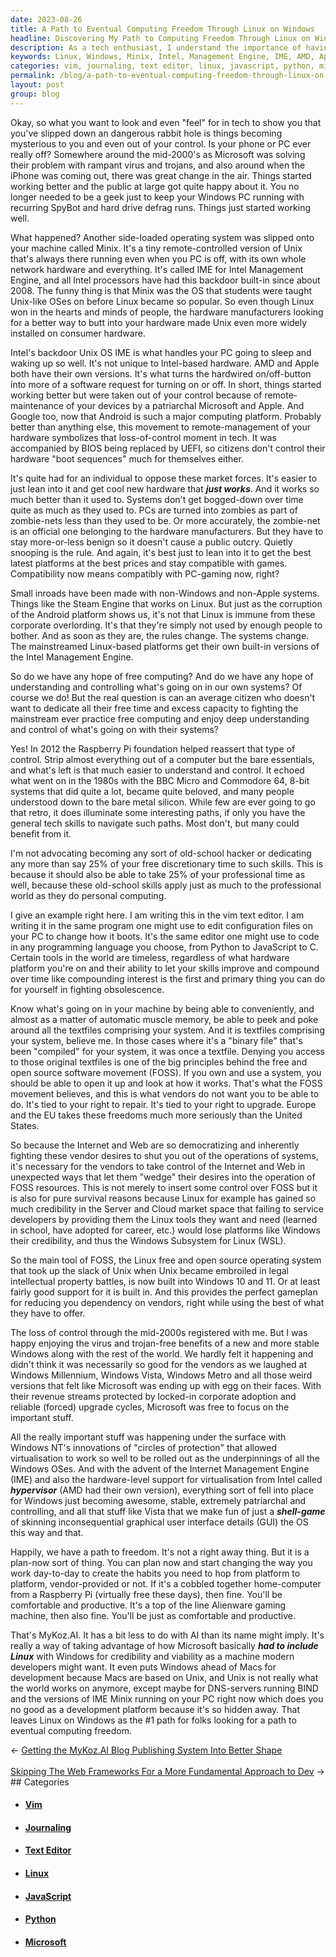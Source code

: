 ```yaml
---
date: 2023-08-26
title: A Path to Eventual Computing Freedom Through Linux on Windows
headline: Discovering My Path to Computing Freedom Through Linux on Windows
description: As a tech enthusiast, I understand the importance of having control over my computing experience. I've seen how the industry has shifted away from user control, but I believe that Linux on Windows can help us reclaim our freedom. With the right tools, we can take advantage of Microsoft's inclusion of Linux to be more productive and regain the control we lost. MyKoz.AI is a great way to start the journey to eventual computing freedom.
keywords: Linux, Windows, Minix, Intel, Management Engine, IME, AMD, Apple, Android, UEFI, BIOS, Steam Engine, Raspberry Pi, BBC Micro, Commodore 64, 8-bit, Vim, Text Editor, Configuration Files, Programming Language, Python, JavaScript, C, Free and Open Source Software, FOSS, Right to Repair, Right to Upgrade, EU, Server, Cloud, Zombie-nets, Market Forces, Hardware Platform, Games, Compiling, Binary Files,
categories: vim, journaling, text editor, linux, javascript, python, microsoft
permalink: /blog/a-path-to-eventual-computing-freedom-through-linux-on-windows/
layout: post
group: blog
---
```



Okay, so what you want to look and even "feel" for in tech to show you that
you've slipped down an dangerous rabbit hole is things becoming mysterious to
you and even out of your control. Is your phone or PC ever really off?
Somewhere around the mid-2000's as Microsoft was solving their problem with
rampant virus and trojans, and also around when the iPhone was coming out,
there was great change in the air. Things started working better and the public
at large got quite happy about it. You no longer needed to be a geek just to
keep your Windows PC running with recurring SpyBot and hard drive defrag runs.
Things just started working well. 

What happened? Another side-loaded operating system was slipped onto your
machine called Minix. It's a tiny remote-controlled version of Unix that's
always there running even when you PC is off, with its own whole network
hardware and everything. It's called IME for Intel Management Engine, and all
Intel processors have had this backdoor built-in since about 2008. The funny
thing is that Minix was the OS that students were taught Unix-like OSes on
before Linux became so popular. So even though Linux won in the hearts and
minds of people, the hardware manufacturers looking for a better way to butt
into your hardware made Unix even more widely installed on consumer hardware.

Intel's backdoor Unix OS IME is what handles your PC going to sleep and waking
up so well. It's not unique to Intel-based hardware. AMD and Apple both have
their own versions. It's what turns the hardwired on/off-button into more of a
software request for turning on or off. In short, things started working better
but were taken out of your control because of remote-maintenance of your
devices by a patriarchal Microsoft and Apple. And Google too, now that Android
is such a major computing platform. Probably better than anything else, this
movement to remote-management of your hardware symbolizes that loss-of-control
moment in tech. It was accompanied by BIOS being replaced by UEFI, so citizens
don't control their hardware "boot sequences" much for themselves either.

It's quite had for an individual to oppose these market forces. It's easier to
just lean into it and get cool new hardware that ***just works***. And it works
so much better than it used to. Systems don't get bogged-down over time quite
as much as they used to. PCs are turned into zombies as part of zombie-nets
less than they used to be. Or more accurately, the zombie-net is an official
one belonging to the hardware manufacturers. But they have to stay more-or-less
benign so it doesn't cause a public outcry. Quietly snooping is the rule. And
again, it's best just to lean into it to get the best latest platforms at the
best prices and stay compatible with games. Compatibility now means compatibly
with PC-gaming now, right?

Small inroads have been made with non-Windows and non-Apple systems. Things
like the Steam Engine that works on Linux. But just as the corruption of the
Android platform shows us, it's not that Linux is immune from these corporate
overlording. It's that they're simply not used by enough people to bother. And
as soon as they are, the rules change. The systems change. The mainstreamed
Linux-based platforms get their own built-in versions of the Intel Management
Engine.

So do we have any hope of free computing? And do we have any hope of
understanding and controlling what's going on in our own systems? Of course we
do! But the real question is can an average citizen who doesn't want to
dedicate all their free time and excess capacity to fighting the mainstream
ever practice free computing and enjoy deep understanding and control of what's
going on with their systems?

Yes! In 2012 the Raspberry Pi foundation helped reassert that type of control.
Strip almost everything out of a computer but the bare essentials, and what's
left is that much easier to understand and control. It echoed what went on in
the 1980s with the BBC Micro and Commodore 64, 8-bit systems that did quite a
lot, became quite beloved, and many people understood down to the bare metal
silicon. While few are ever going to go that retro, it does illuminate some
interesting paths, if only you have the general tech skills to navigate such
paths. Most don't, but many could benefit from it.

I'm not advocating becoming any sort of old-school hacker or dedicating any
more than say 25% of your free discretionary time to such skills. This is
because it should also be able to take 25% of your professional time as well,
because these old-school skills apply just as much to the professional world as
they do personal computing.

I give an example right here. I am writing this in the vim text editor. I am
writing it in the same program one might use to edit configuration files on
your PC to change how it boots. It's the same editor one might use to code in
any programming language you choose, from Python to JavaScript to C. Certain
tools in the world are timeless, regardless of what hardware platform you're on
and their ability to let your skills improve and compound over time like
compounding interest is the first and primary thing you can do for yourself in
fighting obsolescence.

Know what's going on in your machine by being able to conveniently, and almost
as a matter of automatic muscle memory, be able to peek and poke around all the
textfiles comprising your system. And it is textfiles comprising your system,
believe me. In those cases where it's a "binary file" that's been "compiled"
for your system, it was once a textfile. Denying you access to those original
textfiles is one of the big principles behind the free and open source software
movement (FOSS). If you own and use a system, you should be able to open it up
and look at how it works. That's what the FOSS movement believes, and this is
what vendors do not want you to be able to do. It's tied to your right to
repair. It's tied to your right to upgrade. Europe and the EU takes these
freedoms much more seriously than the United States.

So because the Internet and Web are so democratizing and inherently fighting
these vendor desires to shut you out of the operations of systems, it's
necessary for the vendors to take control of the Internet and Web in unexpected
ways that let them "wedge" their desires into the operation of FOSS resources.
This is not merely to insert some control over FOSS but it is also for pure
survival reasons because Linux for example has gained so much credibility in
the Server and Cloud market space that failing to service developers by
providing them the Linux tools they want and need (learned in school, have
adopted for career, etc.) would lose platforms like Windows their credibility,
and thus the Windows Subsystem for Linux (WSL).

So the main tool of FOSS, the Linux free and open source operating system that
took up the slack of Unix when Unix became embroiled in legal intellectual
property battles, is now built into Windows 10 and 11. Or at least fairly good
support for it is built in. And this provides the perfect gameplan for reducing
you dependency on vendors, right while using the best of what they have to
offer.

The loss of control through the mid-2000s registered with me. But I was happy
enjoying the virus and trojan-free benefits of a new and more stable Windows
along with the rest of the world. We hardly felt it happening and didn't think
it was necessarily so good for the vendors as we laughed at Windows Millennium,
Windows Vista, Windows Metro and all those weird versions that felt like
Microsoft was ending up with egg on their faces. With their revenue streams
protected by locked-in corporate adoption and reliable (forced) upgrade cycles,
Microsoft was free to focus on the important stuff.

All the really important stuff was happening under the surface with Windows
NT's innovations of "circles of protection" that allowed virtualisation to work
so well to be rolled out as the underpinnings of all the Windows OSes. And with
the advent of the Internet Management Engine (IME) and also the hardware-level
support for virtualisation from Intel called ***hypervisor*** (AMD had their
own version), everything sort of fell into place for Windows just becoming
awesome, stable, extremely patriarchal and controlling, and all that stuff like
Vista that we make fun of just a ***shell-game*** of skinning inconsequential
graphical user interface details (GUI) the OS this way and that.

Happily, we have a path to freedom. It's not a right away thing. But it is a
plan-now sort of thing. You can plan now and start changing the way you work
day-to-day to create the habits you need to hop from platform to platform,
vendor-provided or not. If it's a cobbled together home-computer from a
Raspberry Pi (virtually free these days), then fine. You'll be comfortable and
productive. It's a top of the line Alienware gaming machine, then also fine.
You'll be just as comfortable and productive. 

That's MyKoz.AI. It has a bit less to do with AI than its name might imply.
It's really a way of taking advantage of how Microsoft basically ***had to
include Linux*** with Windows for credibility and viability as a machine modern
developers might want. It even puts Windows ahead of Macs for development
because Macs are based on Unix, and Unix is not really what the world works on
anymore, except maybe for DNS-servers running BIND and the versions of IME
Minix running on your PC right now which does you no good as a development
platform because it's so hidden away. That leaves Linux on Windows as the #1
path for folks looking for a path to eventual computing freedom.








<div class="arrow-links"><div class="post-nav-prev"><span class="arrow">&larr;&nbsp;</span><a href="/blog/getting-the-mykoz-ai-blog-publishing-system-into-better-shape/">Getting the MyKoz.AI Blog Publishing System Into Better Shape</a></div> &nbsp; <div class="post-nav-next"><a href="/blog/skipping-the-web-frameworks-for-a-more-fundamental-approach-to-dev/">Skipping The Web Frameworks For a More Fundamental Approach to Dev</a><span class="arrow">&nbsp;&rarr;</span></div></div>
## Categories

<ul>
<li><h4><a href='/vim/'>Vim</a></h4></li>
<li><h4><a href='/journaling/'>Journaling</a></h4></li>
<li><h4><a href='/text-editor/'>Text Editor</a></h4></li>
<li><h4><a href='/linux/'>Linux</a></h4></li>
<li><h4><a href='/javascript/'>JavaScript</a></h4></li>
<li><h4><a href='/python/'>Python</a></h4></li>
<li><h4><a href='/microsoft/'>Microsoft</a></h4></li></ul>